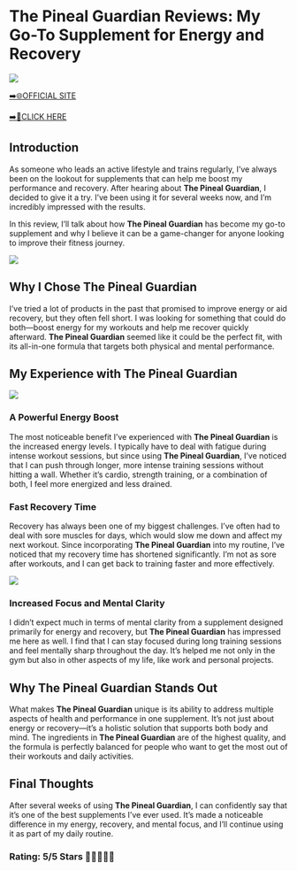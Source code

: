 # **The Pineal Guardian Reviews**: My Go-To Supplement for Energy and Recovery

[![](https://static.vecteezy.com/system/resources/thumbnails/019/896/014/small/buy-now-gradient-button-with-cart-symbol-buy-now-illustration-png.png)](https://edetoop.top/lander/sugarpreland-1/pinealguardian.html) 

[➡️🌐OFFICIAL SITE](https://edetoop.top/lander/sugarpreland-1/pinealguardian.html) 

[➡️🔗CLICK HERE](https://edetoop.top/lander/sugarpreland-1/pinealguardian.html) 


## Introduction

As someone who leads an active lifestyle and trains regularly, I’ve always been on the lookout for supplements that can help me boost my performance and recovery. After hearing about **The Pineal Guardian**, I decided to give it a try. I’ve been using it for several weeks now, and I’m incredibly impressed with the results.

In this review, I’ll talk about how **The Pineal Guardian** has become my go-to supplement and why I believe it can be a game-changer for anyone looking to improve their fitness journey.

[![](https://wallpapers.com/images/hd/red-order-now-button-udg4jcj4arvn8b0n-2.png)](https://edetoop.top/lander/sugarpreland-1/pinealguardian.html)  

## Why I Chose **The Pineal Guardian**

I’ve tried a lot of products in the past that promised to improve energy or aid recovery, but they often fell short. I was looking for something that could do both—boost energy for my workouts and help me recover quickly afterward. **The Pineal Guardian** seemed like it could be the perfect fit, with its all-in-one formula that targets both physical and mental performance.

## My Experience with **The Pineal Guardian**

[![](https://static.vecteezy.com/system/resources/thumbnails/019/896/014/small/buy-now-gradient-button-with-cart-symbol-buy-now-illustration-png.png)](https://edetoop.top/lander/sugarpreland-1/pinealguardian.html)

### A Powerful Energy Boost

The most noticeable benefit I’ve experienced with **The Pineal Guardian** is the increased energy levels. I typically have to deal with fatigue during intense workout sessions, but since using **The Pineal Guardian**, I’ve noticed that I can push through longer, more intense training sessions without hitting a wall. Whether it’s cardio, strength training, or a combination of both, I feel more energized and less drained.

### Fast Recovery Time

Recovery has always been one of my biggest challenges. I’ve often had to deal with sore muscles for days, which would slow me down and affect my next workout. Since incorporating **The Pineal Guardian** into my routine, I’ve noticed that my recovery time has shortened significantly. I’m not as sore after workouts, and I can get back to training faster and more effectively.

[![](https://wallpapers.com/images/hd/red-order-now-button-udg4jcj4arvn8b0n-2.png)](https://edetoop.top/lander/sugarpreland-1/pinealguardian.html)  

### Increased Focus and Mental Clarity

I didn’t expect much in terms of mental clarity from a supplement designed primarily for energy and recovery, but **The Pineal Guardian** has impressed me here as well. I find that I can stay focused during long training sessions and feel mentally sharp throughout the day. It’s helped me not only in the gym but also in other aspects of my life, like work and personal projects.

## Why **The Pineal Guardian** Stands Out

What makes **The Pineal Guardian** unique is its ability to address multiple aspects of health and performance in one supplement. It’s not just about energy or recovery—it’s a holistic solution that supports both body and mind. The ingredients in **The Pineal Guardian** are of the highest quality, and the formula is perfectly balanced for people who want to get the most out of their workouts and daily activities.

## Final Thoughts

After several weeks of using **The Pineal Guardian**, I can confidently say that it’s one of the best supplements I’ve ever used. It’s made a noticeable difference in my energy, recovery, and mental focus, and I’ll continue using it as part of my daily routine.

### Rating: 5/5 Stars 🌟🌟🌟🌟🌟
